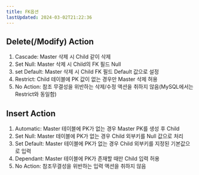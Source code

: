 ```yaml
---
title: FK옵션
lastUpdated: 2024-03-02T21:22:36
---
```


## Delete(/Modify) Action

1. Cascade: Master 삭제 시 Child 같이 삭제
2. Set Null: Master 삭제 시 Child의 FK 필드 Null
3. set Default: Master 삭제 시 Child FK 필드 Default 값으로 설정
4. Restrict: Child 테이블에 PK 값이 없는 경우만 Master 삭제 허용
5. No Action: 참조 무결성을 위반하는 삭제/수정 액션을 취하지 않음(MySQL에서는 Restrict와 동일함)

## Insert Action

1. Automatic: Master 테이블에 PK가 없는 경우 Master PK를 생성 후 Child
2. Set Null: Master 테이블에 PK가 없는 경우 Child 외부키를 Null 값으로 처리
3. Set Default: Master 테이블에 PK가 없는 경우 Child 외부키를 지정된 기본값으로 입력
4. Dependant: Master 테이블에 PK가 존재할 때만 Child 입력 허용
5. No Action: 참조무결성을 위반하는 입력 액션을 취하지 않음